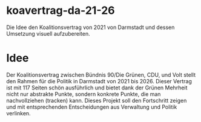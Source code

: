 # koavertrag-da-21-26
Die Idee den Koalitionsvertrag von 2021 von Darmstadt und dessen Umsetzung visuell aufzubereiten.

# Idee
Der Koalitionsvertrag zwischen Bündnis 90/Die Grünen, CDU, und Volt stellt den Rahmen für die Politik in Darmstadt von 2021 bis 2026. Dieser Vertrag ist mit 117 Seiten schön ausführlich und bietet dank der Grünen Mehrheit nicht nur abstrakte Punkte, sondern konkrete Punkte, die man nachvollziehen (tracken) kann. Dieses Projekt soll den Fortschritt zeigen und mit entsprechenden Entscheidungen aus Verwaltung und Politik verlinken.
